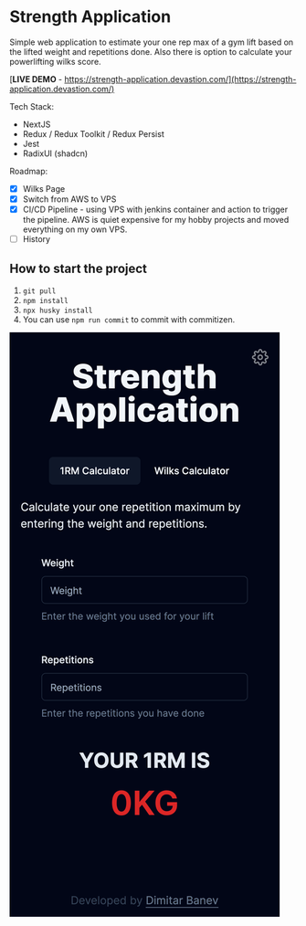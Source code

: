 # Strength Application

Simple web application to estimate your one rep max of a gym lift based on the lifted weight and repetitions done. Also there is option to calculate your powerlifting wilks score.

[**LIVE DEMO** - https://strength-application.devastion.com/](https://strength-application.devastion.com/)

Tech Stack:

- NextJS
- Redux / Redux Toolkit / Redux Persist
- Jest
- RadixUI (shadcn)

Roadmap:

- [x] Wilks Page
- [x] Switch from AWS to VPS
- [x] CI/CD Pipeline - using VPS with jenkins container and action to trigger the pipeline. AWS is quiet expensive for my hobby projects and moved everything on my own VPS.
- [ ] History

## How to start the project

1. `git pull`
2. `npm install`
3. `npx husky install`
4. You can use `npm run commit` to commit with commitizen.

![Iphone 12 Pro Screenshot](screenshots/iphone_12_pro.png)
